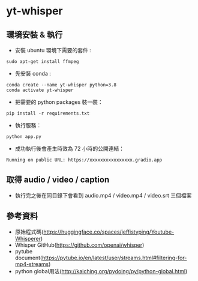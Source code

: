 # yt-whisper

## 環境安裝 & 執行
 - 安裝 ubuntu 環境下需要的套件 : 
```
sudo apt-get install ffmpeg
```
 - 先安裝 conda : 
```
conda create --name yt-whisper python=3.8
conda activate yt-whisper
```
 - 把需要的 python packages 裝一裝：
```
pip install -r requirements.txt
```
 - 執行服務：
```
python app.py
```
 - 成功執行後會產生時效為 72 小時的公開連結：
```
Running on public URL: https://xxxxxxxxxxxxxxxx.gradio.app
``` 

## 取得 audio / video / caption 
 - 執行完之後在同目錄下會看到 audio.mp4 / video.mp4 / video.srt 三個檔案

## 參考資料
 - 原始程式碼(https://huggingface.co/spaces/jeffistyping/Youtube-Whisperer)
 - Whisper GitHub(https://github.com/openai/whisper)
 - pytube document(https://pytube.io/en/latest/user/streams.html#filtering-for-mp4-streams)
 - python global用法(http://kaiching.org/pydoing/py/python-global.html)
 